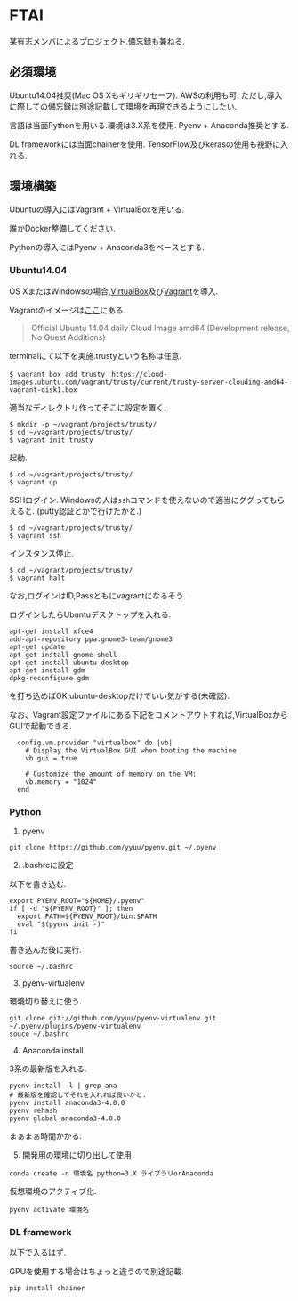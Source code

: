 # FTAI

某有志メンバによるプロジェクト.備忘録も兼ねる.

## 必須環境
Ubuntu14.04推奨(Mac OS Xもギリギリセーフ).
AWSの利用も可.
ただし,導入に際しての備忘録は別途記載して環境を再現できるようにしたい.

言語は当面Pythonを用いる.環境は3.X系を使用.
Pyenv + Anaconda推奨とする.

DL frameworkには当面chainerを使用.
TensorFlow及びkerasの使用も視野に入れる.

## 環境構築

Ubuntuの導入にはVagrant + VirtualBoxを用いる.

誰かDocker整備してください.

Pythonの導入にはPyenv + Anaconda3をベースとする.

### Ubuntu14.04

OS XまたはWindowsの場合,[VirtualBox](https://www.virtualbox.org/wiki/Downloads)及び[Vagrant](https://www.vagrantup.com/downloads.html)を導入.

Vagrantのイメージは[ここ](http://www.vagrantbox.es/)にある.
> Official Ubuntu 14.04 daily Cloud Image amd64 (Development release, No Guest Additions)

terminalにて以下を実施.trustyという名称は任意.
~~~
$ vagrant box add trusty　https://cloud-images.ubuntu.com/vagrant/trusty/current/trusty-server-cloudimg-amd64-vagrant-disk1.box
~~~

適当なディレクトリ作ってそこに設定を置く.
~~~
$ mkdir -p ~/vagrant/projects/trusty/
$ cd ~/vagrant/projects/trusty/
$ vagrant init trusty
~~~

起動.
~~~
$ cd ~/vagrant/projects/trusty/
$ vagrant up
~~~

SSHログイン.
Windowsの人は`ssh`コマンドを使えないので適当にググってもらえると.
(putty認証とかで行けたかと.)
~~~
$ cd ~/vagrant/projects/trusty/
$ vagrant ssh
~~~

インスタンス停止.
~~~
$ cd ~/vagrant/projects/trusty/
$ vagrant halt
~~~

なお,ログインはID,Passともにvagrantになるそう.

ログインしたらUbuntuデスクトップを入れる.

~~~
apt-get install xfce4
add-apt-repository ppa:gnome3-team/gnome3
apt-get update
apt-get install gnome-shell
apt-get install ubuntu-desktop
apt-get install gdm
dpkg-reconfigure gdm
~~~
を打ち込めばOK,ubuntu-desktopだけでいい気がする(未確認).

なお、Vagrant設定ファイルにある下記をコメントアウトすれば,VirtualBoxからGUIで起動できる.
~~~
  config.vm.provider "virtualbox" do |vb|
    # Display the VirtualBox GUI when booting the machine
    vb.gui = true

    # Customize the amount of memory on the VM:
    vb.memory = "1024"
  end
~~~


### Python

1. pyenv

~~~
git clone https://github.com/yyuu/pyenv.git ~/.pyenv
~~~

2. .bashrcに設定

以下を書き込む.
~~~
export PYENV_ROOT="${HOME}/.pyenv"
if [ -d "${PYENV_ROOT}" ]; then
  export PATH=${PYENV_ROOT}/bin:$PATH
  eval "$(pyenv init -)"
fi
~~~

書き込んだ後に実行.
~~~
source ~/.bashrc
~~~

3. pyenv-virtualenv

環境切り替えに使う.
~~~
git clone git://github.com/yyuu/pyenv-virtualenv.git ~/.pyenv/plugins/pyenv-virtualenv
souce ~/.bashrc
~~~

4. Anaconda install

3系の最新版を入れる.
~~~
pyenv install -l | grep ana
# 最新版を確認してそれを入れれば良いかと.
pyenv install anaconda3-4.0.0
pyenv rehash
pyenv global anaconda3-4.0.0
~~~

まぁまぁ時間かかる.

5. 開発用の環境に切り出して使用

~~~
conda create -n 環境名 python=3.X ライブラリorAnaconda
~~~

仮想環境のアクティブ化.
~~~
pyenv activate 環境名
~~~


### DL framework

以下で入るはず.

GPUを使用する場合はちょっと違うので別途記載.
~~~
pip install chainer
~~~
